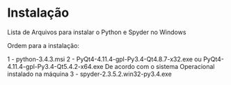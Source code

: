 # Instalação

Lista de Arquivos para instalar o Python e Spyder no Windows

Ordem para a instalação:

1 - python-3.4.3.msi
2 - PyQt4-4.11.4-gpl-Py3.4-Qt4.8.7-x32.exe ou PyQt4-4.11.4-gpl-Py3.4-Qt5.4.2-x64.exe
	De acordo com o sistema Operacional instalado na máquina
3 - spyder-2.3.5.2.win32-py3.4.exe



